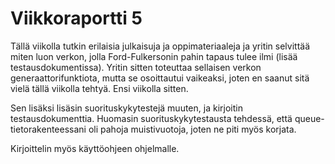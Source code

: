 # Viikkoraportti 5

Tällä viikolla tutkin erilaisia julkaisuja ja oppimateriaaleja ja yritin selvittää miten luon verkon, jolla Ford-Fulkersonin pahin tapaus tulee ilmi (lisää testausdokumentissa). Yritin sitten toteuttaa sellaisen verkon generaattorifunktiota, mutta se osoittautui vaikeaksi, joten en saanut sitä vielä tällä viikolla tehtyä. Ensi viikolla sitten.

Sen lisäksi lisäsin suorituskykytestejä muuten, ja kirjoitin testausdokumenttia. Huomasin suorituskykytestausta tehdessä, että queue-tietorakenteessani oli pahoja muistivuotoja, joten ne piti myös korjata.

Kirjoittelin myös käyttöohjeen ohjelmalle.
